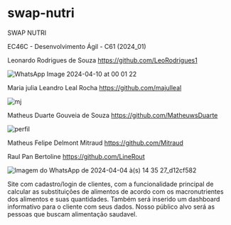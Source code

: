 # swap-nutri

SWAP NUTRI

EC46C - Desenvolvimento Ágil - C61 (2024_01)

Leonardo Rodrigues de Souza https://github.com/LeoRodrigues1

![WhatsApp Image 2024-04-10 at 00 01 22](https://github.com/majulleal/swap-nutri/assets/136391034/1392f2da-d6bc-4408-9735-7843c37a0a3e)


Maria julia Leandro Leal Rocha https://github.com/majulleal

![mj](https://github.com/majulleal/swap-nutri/assets/100427903/355f925f-d77d-4d03-ad4b-c42083d9214d)


Matheus Duarte Gouveia de Souza https://github.com/MatheuwsDuarte

![perfil](https://github.com/majulleal/swap-nutri/assets/100427903/a14c0a5f-fccf-4b22-877a-f6f683888617)

Matheus Felipe Delmont Mitraud https://github.com/Mitraud

Raul Pan Bertoline https://github.com/LineRout

![Imagem do WhatsApp de 2024-04-04 à(s) 14 35 27_d12cf582](https://github.com/majulleal/swap-nutri/assets/100427903/cf5873dd-488c-4efb-a165-fb4e8b28da20)


Site com cadastro/login de clientes, com a funcionalidade principal de calcular as substituições de alimentos de acordo com os macronutrientes dos alimentos e suas quantidades. Também será inserido um dashboard informativo para o cliente com seus dados. Nosso público alvo será as pessoas que buscam alimentação saudavel.


